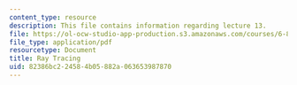 ```yaml
---
content_type: resource
description: This file contains information regarding lecture 13.
file: https://ol-ocw-studio-app-production.s3.amazonaws.com/courses/6-837-computer-graphics-fall-2012/82386bc224584b05882a063653987870_MIT6_837F12_Lec13.pdf
file_type: application/pdf
resourcetype: Document
title: Ray Tracing
uid: 82386bc2-2458-4b05-882a-063653987870
---
```

